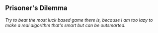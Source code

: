 ## **Prisoner's Dilemma**
*Try to beat the most luck based game there is, because I am too lazy to make a real algorithm that's smart but can be outsmarted.*

